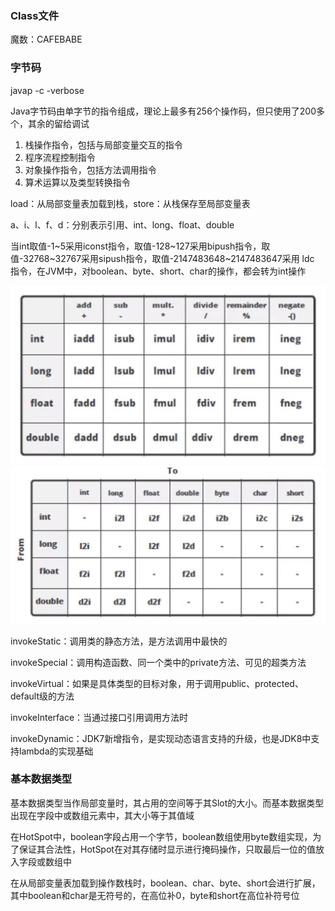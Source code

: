 ### Class文件

魔数：CAFEBABE

### 字节码

javap -c -verbose 

Java字节码由单字节的指令组成，理论上最多有256个操作码，但只使用了200多个，其余的留给调试

1. 栈操作指令，包括与局部变量交互的指令
2. 程序流程控制指令
3. 对象操作指令，包括方法调用指令
4. 算术运算以及类型转换指令

load：从局部变量表加载到栈，store：从栈保存至局部变量表

a、i、l、f、d：分别表示引用、int、long、float、double

当int取值-1~5采用iconst指令，取值-128~127采用bipush指令，取值-32768~32767采用sipush指令，取值-2147483648~2147483647采用 ldc 指令，在JVM中，对boolean、byte、short、char的操作，都会转为int操作

<img src="../.image/image-20201227153913006.png?lastModify=1622471837" alt="image-20201227153913006" style="zoom:50%;" />

<img src="../.image/image-20201227153931652.png?lastModify=1622471837" alt="image-20201227153931652" style="zoom:50%;" />

invokeStatic：调用类的静态方法，是方法调用中最快的

invokeSpecial：调用构造函数、同一个类中的private方法、可见的超类方法

invokeVirtual：如果是具体类型的目标对象，用于调用public、protected、default级的方法

invokeInterface：当通过接口引用调用方法时

invokeDynamic：JDK7新增指令，是实现动态语言支持的升级，也是JDK8中支持lambda的实现基础

### 基本数据类型

基本数据类型当作局部变量时，其占用的空间等于其Slot的大小。而基本数据类型出现在字段中或数组元素中，其大小等于其值域

在HotSpot中，boolean字段占用一个字节，boolean数组使用byte数组实现，为了保证其合法性，HotSpot在对其存储时显示进行掩码操作，只取最后一位的值放入字段或数组中

在从局部变量表加载到操作数栈时，boolean、char、byte、short会进行扩展，其中boolean和char是无符号的，在高位补0，byte和short在高位补符号位